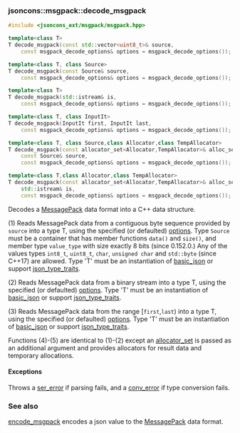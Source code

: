 ### jsoncons::msgpack::decode_msgpack

```cpp
#include <jsoncons_ext/msgpack/msgpack.hpp>

template<class T>
T decode_msgpack(const std::vector<uint8_t>& source,
    const msgpack_decode_options& options = msgpack_decode_options());       (1) (until 0.152.0)

template<class T, class Source>
T decode_msgpack(const Source& source,
    const msgpack_decode_options& options = msgpack_decode_options());       (1) (since 0.152.0)

template<class T>
T decode_msgpack(std::istream& is,
    const msgpack_decode_options& options = msgpack_decode_options());       (2)

template<class T, class InputIt>
T decode_msgpack(InputIt first, InputIt last,
    const msgpack_decode_options& options = msgpack_decode_options());       (3) (since 0.153.0)

template<class T, class Source,class Allocator,class TempAllocator>
T decode_msgpack(const allocator_set<Allocator,TempAllocator>& alloc_set,
    const Source& source,
    const msgpack_decode_options& options = msgpack_decode_options());       (4) (since 0.171.0)

template<class T,class Allocator,class TempAllocator>
T decode_msgpack(const allocator_set<Allocator,TempAllocator>& alloc_set,
    std::istream& is,
    const msgpack_decode_options& options = msgpack_decode_options());       (5) (since 0.171.0)
```

Decodes a [MessagePack](http://msgpack.org/index.html) data format into a C++ data structure.

(1) Reads MessagePack data from a contiguous byte sequence provided by `source` into a type T, using the specified (or defaulted) [options](msgpack_options.md). 
Type `Source` must be a container that has member functions `data()` and `size()`, 
and member type `value_type` with size exactly 8 bits (since 0.152.0.)
Any of the values types `int8_t`, `uint8_t`, `char`, `unsigned char` and `std::byte` (since C++17) are allowed.
Type 'T' must be an instantiation of [basic_json](../basic_json.md) 
or support [json_type_traits](../json_type_traits.md).

(2) Reads MessagePack data from a binary stream into a type T, using the specified (or defaulted) [options](msgpack_options.md). 
Type 'T' must be an instantiation of [basic_json](../basic_json.md) 
or support [json_type_traits](../json_type_traits.md).

(3) Reads MessagePack data from the range [`first`,`last`) into a type T, using the specified (or defaulted) [options](msgpack_options.md). 
Type 'T' must be an instantiation of [basic_json](../basic_json.md) 
or support [json_type_traits](../json_type_traits.md).

Functions (4)-(5) are identical to (1)-(2) except an [allocator_set](../allocator_set.md) is passed as an additional argument and
provides allocators for result data and temporary allocations.

#### Exceptions

Throws a [ser_error](../ser_error.md) if parsing fails, and a [conv_error](conv_error.md) if type conversion fails.

### See also

[encode_msgpack](encode_msgpack.md) encodes a json value to the [MessagePack](http://msgpack.org/index.html) data format.


